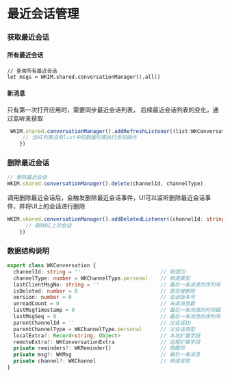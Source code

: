 # 最近会话管理

### 获取最近会话
#### 所有最近会话

```javascrip
// 查询所有最近会话
let msgs = WKIM.shared.conversationManager().all()
```

#### 新消息

只有第一次打开应用时，需要同步最近会话列表， 后续最近会话列表的变化，通过监听来获取
```typescript
 WKIM.shared.conversationManager().addRefreshListener((list:WKConversation[]) => {
     // 当UI列表没有list中的数据时需执行添加操作
    })
 ```

 ### 删除最近会话
 ```typescript
 // 删除最近会话
WKIM.shared.conversationManager().delete(channelId, channelType)
```
调用删除最近会话后，会触发删除最近会话事件，UI可以监听删除最近会话事件，并将UI上的会话进行删除
```typescript
WKIM.shared.conversationManager().addDeletedListener((channelId: string, channelType: number) => {
      // 删除UI上的会话
    })
```

### 数据结构说明
```typescript
export class WKConversation {
  channelId: string = ''                          // 频道ID
  channelType: number = WKChannelType.personal    // 频道类型
  lastClientMsgNo: string = ''                    // 最后一条消息的序列号
  isDeleted: number = 0                           // 是否被删除
  version: number = 0                             // 会话版本号
  unreadCount = 0                                 // 未读消息数
  lastMsgTimestamp = 0                            // 最后一条消息的时间戳
  lastMsgSeq = 0                                  // 最后一条消息的序列号
  parentChannelId = ''                            // 父会话ID
  parentChannelType = WKChannelType.personal      // 父会话类型
  localExtra?: Record<string, Object>             // 本地扩展字段
  remoteExtra?: WKConversationExtra               // 远程扩展字段
  private reminders?: WKReminder[]                // 提醒项
  private msg?: WKMsg                             // 最后一条消息
  private channel?: WKChannel                     // 频道信息
}

```
